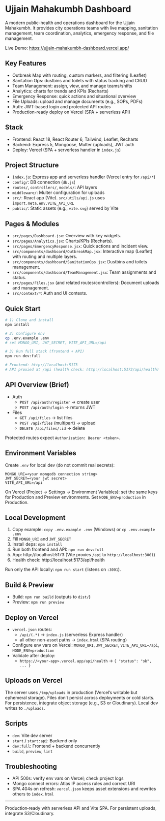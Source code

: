 # Ujjain Mahakumbh Dashboard

A modern public-health and operations dashboard for the Ujjain Mahakumbh. It provides city operations teams with live mapping, sanitation management, team coordination, analytics, emergency response, and file management.

Live Demo: https://ujjain-mahakumbh-dashboard.vercel.app/

## Key Features
- Outbreak Map with routing, custom markers, and filtering (Leaflet)
- Sanitation Ops: dustbins and toilets with status tracking and CRUD
- Team Management: assign, view, and manage teams/shifts
- Analytics: charts for trends and KPIs (Recharts)
- Emergency Response: quick actions and situational overview
- File Uploads: upload and manage documents (e.g., SOPs, PDFs)
- Auth: JWT-based login and protected API routes
- Production-ready deploy on Vercel (SPA + serverless API)

## Stack
- Frontend: React 18, React Router 6, Tailwind, Leaflet, Recharts
- Backend: Express 5, Mongoose, Multer (uploads), JWT auth
- Deploy: Vercel (SPA + serverless handler in `index.js`)

## Project Structure
- `index.js`: Express app and serverless handler (Vercel entry for `/api/*`)
- `config/`: DB connection (`db.js`)
- `routes/`, `controllers/`, `models/`: API layers
- `middleware/`: Multer configuration for uploads
- `src/`: React app (Vite). `src/utils/api.js` uses `import.meta.env.VITE_API_URL`
- `public/`: Static assets (e.g., `vite.svg`) served by Vite

## Pages & Modules
- `src/pages/Dashboard.jsx`: Overview with key widgets.
- `src/pages/Analytics.jsx`: Charts/KPIs (Recharts).
- `src/pages/EmergencyResponse.jsx`: Quick actions and incident view.
- `src/components/dashboard/OutbreakMap.jsx`: Interactive map (Leaflet) with routing and multiple layers.
- `src/components/dashboard/SanitationOps.jsx`: Dustbins and toilets management.
- `src/components/dashboard/TeamManagement.jsx`: Team assignments and status.
- `src/pages/Files.jsx` (and related routes/controllers): Document uploads and management.
- `src/context/*`: Auth and UI contexts.

## Quick Start
```bash
# 1) Clone and install
npm install

# 2) Configure env
cp .env.example .env
# set MONGO_URI, JWT_SECRET, VITE_API_URL=/api

# 3) Run full stack (frontend + API)
npm run dev:full

# Frontend: http://localhost:5173
# API proxied at /api (health check: http://localhost:5173/api/health)
```

## API Overview (Brief)
- Auth
  - `POST /api/auth/register` → create user
  - `POST /api/auth/login` → returns JWT
- Files
  - `GET /api/files` → list files
  - `POST /api/files` (multipart) → upload
  - `DELETE /api/files/:id` → delete

Protected routes expect `Authorization: Bearer <token>`.

## Environment Variables
Create `.env` for local dev (do not commit real secrets):

```
MONGO_URI=<your mongodb connection string>
JWT_SECRET=<your jwt secret>
VITE_API_URL=/api
```

On Vercel (Project → Settings → Environment Variables): set the same keys for Production and Preview environments. Set `NODE_ENV=production` in Production.

## Local Development
1. Copy example: `copy .env.example .env` (Windows) or `cp .env.example .env`
2. Fill `MONGO_URI` and `JWT_SECRET`
3. Install deps: `npm install`
4. Run both frontend and API: `npm run dev:full`
5. App: http://localhost:5173 (Vite proxies `/api` to `http://localhost:3001`)
6. Health check: http://localhost:5173/api/health

Run only the API locally: `npm run start` (listens on `:3001`).

## Build & Preview
- Build: `npm run build` (outputs to `dist/`)
- Preview: `npm run preview`

## Deploy on Vercel
- `vercel.json` routes:
  - `/api/(.*)` → `index.js` (serverless Express handler)
  - all other non-asset paths → `index.html` (SPA routing)
- Configure env vars on Vercel: `MONGO_URI`, `JWT_SECRET`, `VITE_API_URL=/api`, `NODE_ENV=production`
- Validate after deploy:
  - `https://<your-app>.vercel.app/api/health` → `{ "status": "ok", ... }`

## Uploads on Vercel
The server uses `/tmp/uploads` in production (Vercel’s writable but ephemeral storage). Files don’t persist across deployments or cold starts. For persistence, integrate object storage (e.g., S3 or Cloudinary). Local dev writes to `./uploads`.

## Scripts
- `dev`: Vite dev server
- `start` / `start:api`: Backend only
- `dev:full`: Frontend + backend concurrently
- `build`, `preview`, `lint`

## Troubleshooting
- API 500s: verify env vars on Vercel; check project logs
- Mongo connect errors: Atlas IP access rules and correct URI
- SPA 404s on refresh: `vercel.json` keeps asset extensions and rewrites others to `index.html`

---
Production‑ready with serverless API and Vite SPA. For persistent uploads, integrate S3/Cloudinary.

